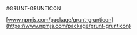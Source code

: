 #GRUNT-GRUNTICON

[www.npmjs.com/package/grunt-grunticon](https://www.npmjs.com/package/grunt-grunticon)